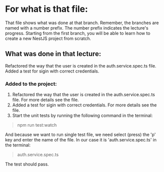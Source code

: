 # For what is that file:  
That file shows what was done at that branch. Remember, the branches are named with a number prefix. The number prefix indicates the lecture's progress. Starting from the first branch, you will be able to learn how to create a new NestJS project from scratch.  

## What was done in that lecture:  
Refactored the way that the user is created in the auth.service.spec.ts file.
Added a test for sigin with correct credentials.

### Added to the project:  
1. Refactored the way that the user is created in the auth.service.spec.ts file. For more details see the file.  
2. Added a test for sigin with correct credentials. For more details see the file.  
3. Start the unit tests by running the following command in the terminal:  
> npm run test:watch  

And because we want to run single test file, we need select (press) the 'p' key and enter the name of the file. In our case it is 'auth.service.spec.ts' in the terminal:
> auth.service.spec.ts  

The test should pass.